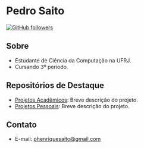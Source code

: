 # Pedro Saito

[![GitHub followers](https://img.shields.io/github/followers/seu-usuario?style=social)](https://github.com/saitoi)

## Sobre

- Estudante de Ciência da Computação na UFRJ.
- Cursando 3º período.

## Repositórios de Destaque

- [Projetos Acadêmicos](link-para-projeto-1): Breve descrição do projeto.
- [Projetos Pessoais](link-para-projeto-2): Breve descrição do projeto.

## Contato

- E-mail: phenriquesaito@gmail.com

